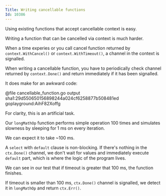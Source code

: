 ```yaml
---
Title: Writing cancellable functions
Id: 10386
---
```

Using existing functions that accept cancellable context is easy.

Writing a function that can be cancelled via context is much harder.

When a time experies or you call cancel function returned by `context.WithCancel()` or `context.WithTimeout()`, a channel in the context is signalled.

When writing a cancellable function, you have to periodically check channel returned by `context.Done()` and return immediately if it has been signalled.

It does make for an awkward code:

@file cancellable_function.go output sha1:29d550650156898244a024cf6258877b508481ed goplayground:AihF82Xoffg

For clarity, this is an artificial task.

Our `longMathOp` function performs simple operation 100 times and simulates slowness by sleeping for 1 ms on every iteration.

We can expect it to take ~100 ms.

A `select` with `default` clause is non-blocking. If there's nothing in the `ctx.Done()` channel, we don't wait for values and immediately execute `default` part, which is where the logic of the program lives.

We can see in our test that if timeout is greater that 100 ms, the function finishes.

If timeout is smaller than 100 ms, `ctx.Done()` channel is signalled, we detect it in `longMathOp` and return `ctx.Err()`.
